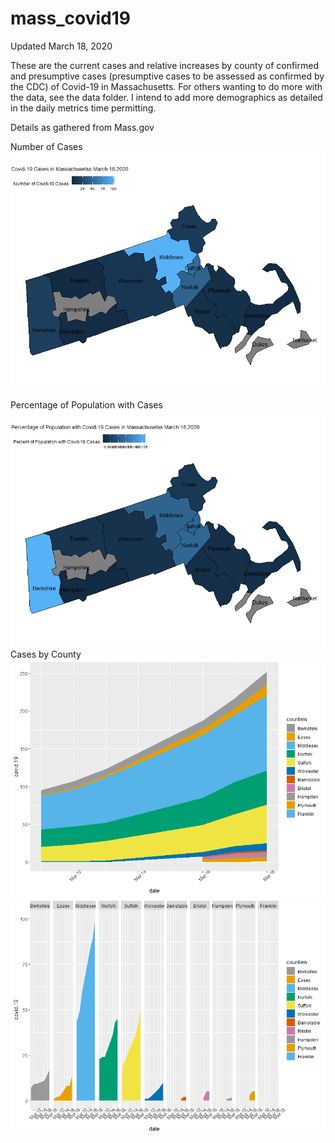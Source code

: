 # mass_covid19
Updated March 18, 2020

These are the current cases and relative increases by county of confirmed and presumptive cases (presumptive cases to be assessed as confirmed by the CDC) of Covid-19 in Massachusetts. For others wanting to do more with the data, see the data folder. I intend to add more demographics as detailed in the daily metrics time permitting. 

Details as gathered from Mass.gov

Number of Cases
![covid_current](https://github.com/jtclaypool/mass_covid19/blob/master/plots/maps/mass_covid19_18032020.png)

Percentage of Population with Cases
![covid_current](https://github.com/jtclaypool/mass_covid19/blob/master/plots/maps/mass_covid19_percent_18032020.png)
Cases by County
![covid_current](https://github.com/jtclaypool/mass_covid19/blob/master/plots/line/mass_covid19_all_18032020.png)
![covid_current](https://github.com/jtclaypool/mass_covid19/blob/master/plots/line/mass_covid19_18032020.png)
